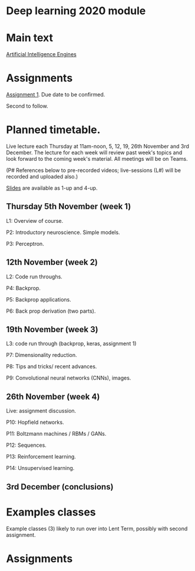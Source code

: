 # Deep learning 2020 module


# Main text

[Artificial Intelligence Engines](http://jim-stone.staff.shef.ac.uk/AIEngines/index.html)

# Assignments

[Assignment 1](dla1_2020.pdf).  Due date to be confirmed.

Second to follow.

# Planned timetable.

Live lecture each Thursday at 11am-noon, 5, 12, 19, 26th November and
3rd December.  The lecture for each week will review past week's
topics and look forward to the coming week's material.  All meetings
will be on Teams.

(P# References below to pre-recorded videos; live-sessions (L#) will
be recorded and uploaded also.)

[Slides](slides) are available as 1-up and 4-up.

## Thursday 5th November  (week 1)

L1: Overview of course. 

P2: Introductory neuroscience.  Simple models.

P3: Perceptron.


## 12th November (week 2)

L2: Code run throughs.

P4: Backprop.

P5: Backprop applications.

P6: Back prop derivation (two parts).

## 19th November (week 3)

L3: code run through (backprop, keras, assignment 1)

P7: Dimensionality reduction.

P8: Tips and tricks/ recent advances.

P9: Convolutional neural networks (CNNs), images.


## 26th November (week 4)

Live: assignment discussion.

P10: Hopfield networks.

P11: Boltzmann machines / RBMs / GANs.

P12: Sequences.

P13: Reinforcement learning.

P14: Unsupervised learning.

## 3rd December (conclusions)

# Examples classes

Example classes (3) likely to run over into Lent Term, possibly with
second assignment.

# Assignments

